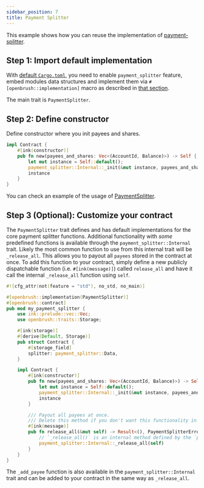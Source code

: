 ```yaml
---
sidebar_position: 7
title: Payment Splitter
---
```


This example shows how you can reuse the implementation of
[payment-splitter](https://github.com/Brushfam/openbrush-contracts/tree/main/contracts/src/finance/payment_splitter).

## Step 1: Import default implementation

With [default `Cargo.toml`](overview.md/#the-default-toml-of-your-project-with-openbrush),
you need to enable `payment_splitter` feature, embed modules data structures and implement them via `#[openbrush::implementation]` macro
as described in [that section](overview.md/#reuse-implementation-of-traits-from-openbrush).

The main trait is `PaymentSplitter`.

## Step 2: Define constructor

Define constructor where you init payees and shares.

```rust
impl Contract {
    #[ink(constructor)]
    pub fn new(payees_and_shares: Vec<(AccountId, Balance)>) -> Self {
        let mut instance = Self::default();
        payment_splitter::Internal::_init(&mut instance, payees_and_shares).expect("Should init");
        instance
    }
}
```

You can check an example of the usage of [PaymentSplitter](https://github.com/Brushfam/openbrush-contracts/tree/main/examples/payment_splitter).

## Step 3 (Optional): Customize your contract

The `PaymentSplitter` trait defines and has default implementations for the core payment splitter functions.
Additional functionality with *some* predefined functions is available through the `payment_splitter::Internal` trait.
Likely the most common function to use from this internal trait will be `_release_all`. This allows you to payout all
`payees` stored in the contract at once. To add this function to your contract, simply define a new publicly dispatchable
function (i.e. `#[ink(message)]`) called `release_all` and have it call the internal `_release_all` function using `self`.

```rust
#![cfg_attr(not(feature = "std"), no_std, no_main)]

#[openbrush::implementation(PaymentSplitter)]
#[openbrush::contract]
pub mod my_payment_splitter {
    use ink::prelude::vec::Vec;
    use openbrush::traits::Storage;

    #[ink(storage)]
    #[derive(Default, Storage)]
    pub struct Contract {
        #[storage_field]
        splitter: payment_splitter::Data,
    }

    impl Contract {
        #[ink(constructor)]
        pub fn new(payees_and_shares: Vec<(AccountId, Balance)>) -> Self {
            let mut instance = Self::default();
            payment_splitter::Internal::_init(&mut instance, payees_and_shares).expect("Should init");
            instance
        }

        /// Payout all payees at once.
        /// Delete this method if you don't want this functionality in your version of the payment splitter.
        #[ink(message)]
        pub fn release_all(&mut self) -> Result<(), PaymentSplitterError> {
            // `_release_all()` is an internal method defined by the `payment_splitter::Internal` trait
            payment_splitter::Internal::_release_all(self)
        }
    }
}

```
The `_add_payee` function is also available in the `payment_splitter::Internal` trait and can be added to
your contract in the same way as `_release_all`.